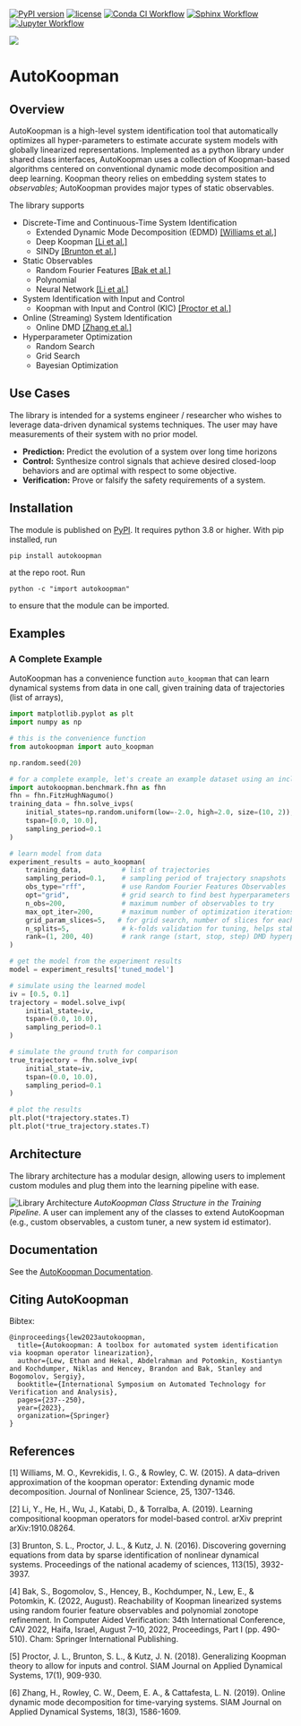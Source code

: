 [![PyPI version](https://badge.fury.io/py/autokoopman.svg)](https://badge.fury.io/py/autokoopman)
[![license](https://img.shields.io/github/license/EthanJamesLew/AutoKoopman)](LICENSE)
[![Conda CI Workflow](https://github.com/EthanJamesLew/AutoKoopman/actions/workflows/python-package-conda.yml/badge.svg)](https://github.com/EthanJamesLew/AutoKoopman/actions/workflows/python-package-conda.yml)
[![Sphinx Workflow](https://github.com/EthanJamesLew/AutoKoopman/actions/workflows/documentation.yml/badge.svg)](https://github.com/EthanJamesLew/AutoKoopman/actions/workflows/documentation.yml)
[![Jupyter Workflow](https://github.com/EthanJamesLew/AutoKoopman/actions/workflows/notebook.yml/badge.svg)](https://github.com/EthanJamesLew/AutoKoopman/actions/workflows/notebook.yml)

![](https://raw.githubusercontent.com/EthanJamesLew/AutoKoopman/enhancement/v-0.30-tweaks/documentation/img/brand/logo-full.svg)

# AutoKoopman

## Overview

AutoKoopman is a high-level system identification tool that automatically optimizes all hyper-parameters to estimate accurate system models with globally linearized representations. Implemented as a python library under shared class interfaces, AutoKoopman uses a collection of Koopman-based algorithms centered on conventional dynamic mode decomposition and deep learning. Koopman theory relies on embedding system states to *observables*; AutoKoopman provides major types of static observables.

The library supports
* Discrete-Time and Continuous-Time System Identification
  * Extended Dynamic Mode Decomposition (EDMD) [[Williams et al.]](#1)
  * Deep Koopman [[Li et al.]](#2)
  * SINDy [[Brunton et al.]](#3)
* Static Observables
  * Random Fourier Features [[Bak et al.]](#4)
  * Polynomial
  * Neural Network [[Li et al.]](#2)
* System Identification with Input and Control
  * Koopman with Input and Control (KIC) [[Proctor et al.]](#5)
* Online (Streaming) System Identification
  * Online DMD [[Zhang et al.]](#6)
* Hyperparameter Optimization
  * Random Search
  * Grid Search
  * Bayesian Optimization

## Use Cases
The library is intended for a systems engineer / researcher who wishes to leverage data-driven dynamical systems techniques. The user may have measurements of their system with no prior model.

* **Prediction:** Predict the evolution of a system over long time horizons 
* **Control:** Synthesize control signals that achieve desired closed-loop behaviors and are optimal with respect to some objective.
* **Verification:** Prove or falsify the safety requirements of a system.

## Installation

The module is published on [PyPI](https://pypi.org/project/autokoopman/). It requires python 3.8 or higher. With pip installed, run
```shell
pip install autokoopman
```
at the repo root. Run
```shell
python -c "import autokoopman"
```
to ensure that the module can be imported.

## Examples

### A Complete Example
AutoKoopman has a convenience function `auto_koopman` that can learn dynamical systems from data in one call, given
training data of trajectories (list of arrays),
```python
import matplotlib.pyplot as plt
import numpy as np

# this is the convenience function
from autokoopman import auto_koopman

np.random.seed(20)

# for a complete example, let's create an example dataset using an included benchmark system
import autokoopman.benchmark.fhn as fhn
fhn = fhn.FitzHughNagumo()
training_data = fhn.solve_ivps(
    initial_states=np.random.uniform(low=-2.0, high=2.0, size=(10, 2)),
    tspan=[0.0, 10.0],
    sampling_period=0.1
)

# learn model from data
experiment_results = auto_koopman(
    training_data,          # list of trajectories
    sampling_period=0.1,    # sampling period of trajectory snapshots
    obs_type="rff",         # use Random Fourier Features Observables
    opt="grid",             # grid search to find best hyperparameters
    n_obs=200,              # maximum number of observables to try
    max_opt_iter=200,       # maximum number of optimization iterations
    grid_param_slices=5,   # for grid search, number of slices for each parameter
    n_splits=5,             # k-folds validation for tuning, helps stabilize the scoring
    rank=(1, 200, 40)       # rank range (start, stop, step) DMD hyperparameter
)

# get the model from the experiment results
model = experiment_results['tuned_model']

# simulate using the learned model
iv = [0.5, 0.1]
trajectory = model.solve_ivp(
    initial_state=iv,
    tspan=(0.0, 10.0),
    sampling_period=0.1
)

# simulate the ground truth for comparison
true_trajectory = fhn.solve_ivp(
    initial_state=iv,
    tspan=(0.0, 10.0),
    sampling_period=0.1
)

# plot the results
plt.plot(*trajectory.states.T)
plt.plot(*true_trajectory.states.T)
```

## Architecture

The library architecture has a modular design, allowing users to implement custom modules and plug them into the learning pipeline with ease.

![Library Architecture](https://github.com/EthanJamesLew/AutoKoopman/raw/enhancement/v-0.30-tweaks/documentation/img/autokoopman_objects.png)
*AutoKoopman Class Structure in the Training Pipeline*. A user can implement any of the classes to extend AutoKoopman (e.g., custom observables, a custom tuner, a new system id estimator).

## Documentation

See the
[AutoKoopman Documentation](https://ethanjameslew.github.io/AutoKoopman/).

## Citing AutoKoopman

Bibtex:
```
@inproceedings{lew2023autokoopman,
  title={Autokoopman: A toolbox for automated system identification via koopman operator linearization},
  author={Lew, Ethan and Hekal, Abdelrahman and Potomkin, Kostiantyn and Kochdumper, Niklas and Hencey, Brandon and Bak, Stanley and Bogomolov, Sergiy},
  booktitle={International Symposium on Automated Technology for Verification and Analysis},
  pages={237--250},
  year={2023},
  organization={Springer}
}
```

## References  

<a id="1">[1]</a> Williams, M. O., Kevrekidis, I. G., & Rowley, C. W. (2015). A data–driven approximation of the koopman operator: Extending dynamic mode decomposition. Journal of Nonlinear Science, 25, 1307-1346.

 <a id="2">[2]</a> Li, Y., He, H., Wu, J., Katabi, D., & Torralba, A. (2019). Learning compositional koopman operators for model-based control. arXiv preprint arXiv:1910.08264.

  <a id="3">[3]</a> Brunton, S. L., Proctor, J. L., & Kutz, J. N. (2016). Discovering governing equations from data by sparse identification of nonlinear dynamical systems. Proceedings of the national academy of sciences, 113(15), 3932-3937.

  <a id="4">[4]</a> Bak, S., Bogomolov, S., Hencey, B., Kochdumper, N., Lew, E., & Potomkin, K. (2022, August). Reachability of Koopman linearized systems using random fourier feature observables and polynomial zonotope refinement. In Computer Aided Verification: 34th International Conference, CAV 2022, Haifa, Israel, August 7–10, 2022, Proceedings, Part I (pp. 490-510). Cham: Springer International Publishing.

  <a id="5">[5]</a> Proctor, J. L., Brunton, S. L., & Kutz, J. N. (2018). Generalizing Koopman theory to allow for inputs and control. SIAM Journal on Applied Dynamical Systems, 17(1), 909-930.

  <a id="6">[6]</a> Zhang, H., Rowley, C. W., Deem, E. A., & Cattafesta, L. N. (2019). Online dynamic mode decomposition for time-varying systems. SIAM Journal on Applied Dynamical Systems, 18(3), 1586-1609.
